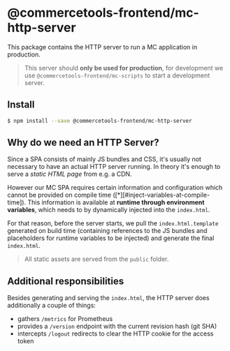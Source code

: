 # @commercetools-frontend/mc-http-server

This package contains the HTTP server to run a MC application in production.

> This server should **only be used for production**, for development we use `@commercetools-frontend/mc-scripts` to start a development server.

## Install

```bash
$ npm install --save @commercetools-frontend/mc-http-server
```

## Why do we need an HTTP Server?

Since a SPA consists of mainly JS bundles and CSS, it's usually not necessary to have an actual HTTP server running.
In theory it's enough to serve a _static HTML page_ from e.g. a CDN.

However our MC SPA requires certain information and configuration which cannot be provided on compile time ([\*][#inject-variables-at-compile-time]).
This information is available at **runtime through environment variables**, which needs to by dynamically injected into the `index.html`.

For that reason, before the server starts, we pull the `index.html.template` generated on build time (containing references to the JS bundles and placeholders for runtime variables to be injected) and generate the final `index.html`.

> All static assets are served from the `public` folder.

## Additional responsibilities

Besides generating and serving the `index.html`, the HTTP server does additionally a couple of things:

- gathers `/metrics` for Prometheus
- provides a `/version` endpoint with the current revision hash (git SHA)
- intercepts `/logout` redirects to clear the HTTP cookie for the access token
